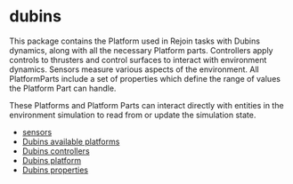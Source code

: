 # dubins

This package contains the Platform used in Rejoin tasks with Dubins dynamics,
along with all the necessary Platform parts. Controllers apply controls to thrusters and control
surfaces to interact with environment dynamics. Sensors measure various aspects
of the environment. All PlatformParts include a set of 
properties which define the range of values the Platform Part
can handle.

These Platforms and Platform Parts can interact directly with
entities in the environment simulation to read from or 
update the simulation state.

- [sensors](sensors/index.md)
- [Dubins available platforms](../../../reference/platforms/dubins/dubins_available_platforms.md)
- [Dubins controllers](../../../reference/platforms/dubins/dubins_controllers.md)
- [Dubins platform](../../../reference/platforms/dubins/dubins_platform.md)
- [Dubins properties](../../../reference/platforms/dubins/dubins_properties.md)
